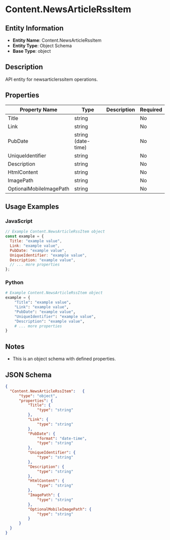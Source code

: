 # Content.NewsArticleRssItem

## Entity Information
- **Entity Name**: Content.NewsArticleRssItem
- **Entity Type**: Object Schema
- **Base Type**: object

## Description
API entity for newsarticlerssitem operations.

## Properties

| Property Name | Type | Description | Required |
|---------------|------|-------------|----------|
| Title | string |  | No |
| Link | string |  | No |
| PubDate | string (date-time) |  | No |
| UniqueIdentifier | string |  | No |
| Description | string |  | No |
| HtmlContent | string |  | No |
| ImagePath | string |  | No |
| OptionalMobileImagePath | string |  | No |

## Usage Examples

### JavaScript
```javascript
// Example Content.NewsArticleRssItem object
const example = {
  Title: "example value",
  Link: "example value",
  PubDate: "example value",
  UniqueIdentifier: "example value",
  Description: "example value",
  // ... more properties
};
```

### Python
```python
# Example Content.NewsArticleRssItem object
example = {
    "Title": "example value",
    "Link": "example value",
    "PubDate": "example value",
    "UniqueIdentifier": "example value",
    "Description": "example value",
    # ... more properties
}
```

## Notes
- This is an object schema with defined properties.

## JSON Schema
```json
{
  "Content.NewsArticleRssItem":   {
      "type": "object",
      "properties": {
          "Title": {
              "type": "string"
          },
          "Link": {
              "type": "string"
          },
          "PubDate": {
              "format": "date-time",
              "type": "string"
          },
          "UniqueIdentifier": {
              "type": "string"
          },
          "Description": {
              "type": "string"
          },
          "HtmlContent": {
              "type": "string"
          },
          "ImagePath": {
              "type": "string"
          },
          "OptionalMobileImagePath": {
              "type": "string"
          }
      }
  }
}
```
